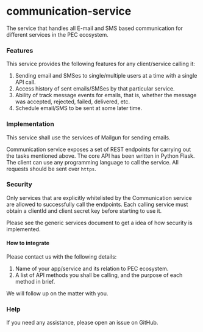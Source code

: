# communication-service
The service that handles all E-mail and SMS based communication for different services in the PEC ecosystem.

### Features
This service provides the following features for any client/service calling it:

1. Sending email and SMSes to single/multiple users at a time with a single API call.
2. Access history of sent emails/SMSes by that particular service.
3. Ability of track message events for emails, that is, whether the message was accepted, rejected, failed, delivered, etc.
4. Schedule email/SMS to be sent at some later time.

### Implementation
This service shall use the services of Mailgun for sending emails.

Communication service exposes a set of REST endpoints for carrying out the tasks mentioned above. The core API has been written in Python Flask. The client can use any programming language to call the service.
All requests should be sent over `https`.

### Security
Only services that are explicitly whitelisted by the Communication service are allowed to successfully call the endpoints.
Each calling service must obtain a clientId and client secret key before starting to use it.

Please see the generic services document to get a idea of how security is implemented.

#### How to integrate
Please contact us with the following details:

1. Name of your app/service and its relation to PEC ecosystem.
2. A list of API methods you shall be calling, and the purpose of each method in brief.

We will follow up on the matter with you.

### Help
If you need any assistance, please open an issue on GitHub.
